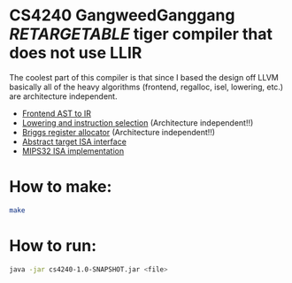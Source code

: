 # CS4240 GangweedGanggang ***RETARGETABLE*** tiger compiler that does not use LLIR

The coolest part of this compiler is that since I based the design off LLVM basically all of the heavy algorithms (frontend, regalloc, isel, lowering, etc.) are architecture independent.

- [Frontend AST to IR](https://github.com/rollsafe/cs4240-tiger-compiler/blob/public/src/main/java/com/gangweedganggang/cs4240/frontend/TigerFrontend.java)
- [Lowering and instruction selection](https://github.com/rollsafe/cs4240-tiger-compiler/blob/public/src/main/java/com/gangweedganggang/cs4240/backend/InstructionSelection.java) (Architecture independent!!)
- [Briggs register allocator](https://github.com/rollsafe/cs4240-tiger-compiler/blob/public/src/main/java/com/gangweedganggang/cs4240/backend/BriggsRegisterAllocator.java) (Architecture independent!!)
- [Abstract target ISA interface](https://github.com/rollsafe/cs4240-tiger-compiler/blob/public/src/main/java/com/gangweedganggang/cs4240/backend/TargetISA.java)
- [MIPS32 ISA implementation](https://github.com/rollsafe/cs4240-tiger-compiler/blob/public/src/main/java/com/gangweedganggang/cs4240/backend/mips32/MIPS32Target.java)

# How to make:
```bash
make
```

# How to run:
```bash
java -jar cs4240-1.0-SNAPSHOT.jar <file>
```
